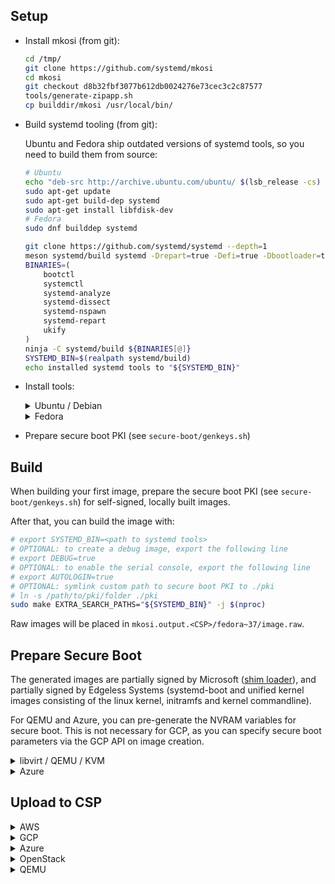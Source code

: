 ## Setup

- Install mkosi (from git):

    ```sh
    cd /tmp/
    git clone https://github.com/systemd/mkosi
    cd mkosi
    git checkout d8b32fbf3077b612db0024276e73cec3c2c87577
    tools/generate-zipapp.sh
    cp builddir/mkosi /usr/local/bin/
    ```

- Build systemd tooling (from git):

    Ubuntu and Fedora ship outdated versions of systemd tools, so you need to build them from source:

    ```sh
    # Ubuntu
    echo "deb-src http://archive.ubuntu.com/ubuntu/ $(lsb_release -cs) main restricted universe multiverse" | sudo tee -a /etc/apt/sources.list
    sudo apt-get update
    sudo apt-get build-dep systemd
    sudo apt-get install libfdisk-dev
    # Fedora
    sudo dnf builddep systemd

    git clone https://github.com/systemd/systemd --depth=1
    meson systemd/build systemd -Drepart=true -Defi=true -Dbootloader=true
    BINARIES=(
        bootctl
        systemctl
        systemd-analyze
        systemd-dissect
        systemd-nspawn
        systemd-repart
        ukify
    )
    ninja -C systemd/build ${BINARIES[@]}
    SYSTEMD_BIN=$(realpath systemd/build)
    echo installed systemd tools to "${SYSTEMD_BIN}"
    ```

- Install tools:

    <details>
    <summary>Ubuntu / Debian</summary>

    ```sh
    sudo apt-get update
    sudo apt-get install --assume-yes --no-install-recommends \
        bubblewrap \
        coreutils \
        curl \
        dnf \
        e2fsprogs \
        efitools \
        jq \
        mtools \
        ovmf \
        python3-crc32c \
        python3-pefile \
        python3-pyelftools \
        python3-setuptools \
        qemu-system-x86 \
        qemu-utils \
        rpm \
        sbsigntool \
        squashfs-tools \
        systemd-container \
        util-linux \
        virt-manager
    ```

    </details>

    <details>
    <summary>Fedora</summary>

    ```sh
    sudo dnf install -y \
        bubblewrap \
        edk2-ovmf \
        systemd-container \
        qemu \
        e2fsprogs \
        squashfs-tools \
        efitools \
        sbsigntools \
        coreutils \
        curl \
        jq \
        util-linux \
        virt-manager
    ```

    </details>

- Prepare secure boot PKI (see `secure-boot/genkeys.sh`)

## Build

When building your first image, prepare the secure boot PKI (see `secure-boot/genkeys.sh`) for self-signed, locally built images.

After that, you can build the image with:

```sh
# export SYSTEMD_BIN=<path to systemd tools>
# OPTIONAL: to create a debug image, export the following line
# export DEBUG=true
# OPTIONAL: to enable the serial console, export the following line
# export AUTOLOGIN=true
# OPTIONAL: symlink custom path to secure boot PKI to ./pki
# ln -s /path/to/pki/folder ./pki
sudo make EXTRA_SEARCH_PATHS="${SYSTEMD_BIN}" -j $(nproc)
```

Raw images will be placed in `mkosi.output.<CSP>/fedora~37/image.raw`.

## Prepare Secure Boot

The generated images are partially signed by Microsoft ([shim loader](https://github.com/rhboot/shim)), and partially signed by Edgeless Systems (systemd-boot and unified kernel images consisting of the linux kernel, initramfs and kernel commandline).

For QEMU and Azure, you can pre-generate the NVRAM variables for secure boot. This is not necessary for GCP, as you can specify secure boot parameters via the GCP API on image creation.

<details>
<summary><a id="qemu-secure-boot">libvirt / QEMU / KVM</a></summary>

```sh
secure-boot/generate_nvram_vars.sh mkosi.output.qemu/fedora~37/image.raw
```

</details>

<details>
<summary><a id="azure-secure-boot">Azure</a></summary>

These steps only have to performed once for a fresh set of secure boot certificates.
VMGS blobs for testing and release images already exist.

First, create a disk without embedded MOK EFI variables.

```sh
# set these variables
export AZURE_SECURITY_TYPE=ConfidentialVM # or TrustedLaunch
export AZURE_RESOURCE_GROUP_NAME= # e.g. "constellation-images"

export AZURE_REGION=northeurope
export AZURE_REPLICATION_REGIONS=
export AZURE_DISK_NAME=constellation-$(date +%s)
export AZURE_SNAPSHOT_NAME=${AZURE_DISK_NAME}
export AZURE_RAW_IMAGE_PATH=${PWD}/mkosi.output.azure/fedora~37/image.raw
export AZURE_IMAGE_PATH=${PWD}/mkosi.output.azure/fedora~37/image.vhd
export AZURE_VMGS_FILENAME=${AZURE_SECURITY_TYPE}.vmgs
export AZURE_JSON_OUTPUT=${PWD}/mkosi.output.azure/fedora~37/image-upload.json
export BLOBS_DIR=${PWD}/blobs
upload/pack.sh azure "${AZURE_RAW_IMAGE_PATH}" "${AZURE_IMAGE_PATH}"
upload/upload_azure.sh --disk-name "${AZURE_DISK_NAME}-setup-secure-boot" ""
secure-boot/azure/launch.sh -n "${AZURE_DISK_NAME}-setup-secure-boot" -d --secure-boot true --disk-name "${AZURE_DISK_NAME}-setup-secure-boot"
```

Ignore the running launch script and connect to the serial console once available.
The console shows the message "Verification failed: (0x1A) Security Violation". You can import the MOK certificate via the UEFI shell:

Press OK, then ENTER, then "Enroll key from disk".
Select the following key: `/EFI/loader/keys/auto/db.cer`.
Press Continue, then choose "Yes" to the question "Enroll the key(s)?".
Choose reboot.

Extract the VMGS from the running VM (this includes the MOK EFI variables) and delete the VM:

```sh
secure-boot/azure/extract_vmgs.sh --name "${AZURE_DISK_NAME}-setup-secure-boot"
secure-boot/azure/delete.sh --name "${AZURE_DISK_NAME}-setup-secure-boot"
```

</details>

## Upload to CSP

<details>
<summary>AWS</summary>

- Install `aws` cli (see [here](https://docs.aws.amazon.com/cli/latest/userguide/getting-started-install.html))
- Login to AWS (see [here](https://docs.aws.amazon.com/cli/latest/userguide/getting-started-quickstart.html))
- Choose secure boot PKI public keys (one of `pki_dev`, `pki_test`, `pki_prod`)
    - `pki_dev` can be used for local image builds
    - `pki_test` is used by the CI for non-release images
    - `pki_prod` is used for release images

```sh
# set these variables
export AWS_IMAGE_NAME= # e.g. "constellation-v1.0.0"
export PKI=${PWD}/pki

export AWS_REGION=eu-central-1
export AWS_REPLICATION_REGIONS="us-east-2"
export AWS_BUCKET=constellation-images
export AWS_EFIVARS_PATH=${PWD}/mkosi.output.aws/fedora~37/efivars.bin
export AWS_IMAGE_PATH=${PWD}/mkosi.output.aws/fedora~37/image.raw
export AWS_IMAGE_FILENAME=image-$(date +%s).raw
export AWS_JSON_OUTPUT=${PWD}/mkosi.output.aws/fedora~37/image-upload.json
secure-boot/aws/create_uefivars.sh "${AWS_EFIVARS_PATH}"
upload/upload_aws.sh
```

</details>

<details>
<summary>GCP</summary>

- Install `gcloud` and `gsutil` (see [here](https://cloud.google.com/sdk/docs/install))
- Login to GCP (see [here](https://cloud.google.com/sdk/docs/authorizing))
- Choose secure boot PKI public keys (one of `pki_dev`, `pki_test`, `pki_prod`)
    - `pki_dev` can be used for local image builds
    - `pki_test` is used by the CI for non-release images
    - `pki_prod` is used for release images

```sh
# set these variables
export GCP_IMAGE_FAMILY= # e.g. "constellation"
export GCP_IMAGE_NAME= # e.g. "constellation-v1.0.0"
export PKI=${PWD}/pki

export GCP_PROJECT=constellation-images
export GCP_REGION=europe-west3
export GCP_BUCKET=constellation-images
export GCP_RAW_IMAGE_PATH=${PWD}/mkosi.output.gcp/fedora~37/image.raw
export GCP_IMAGE_FILENAME=$(date +%s).tar.gz
export GCP_IMAGE_PATH=${PWD}/mkosi.output.gcp/fedora~37/image.tar.gz
export GCP_JSON_OUTPUT=${PWD}/mkosi.output.gcp/fedora~37/image-upload.json
upload/pack.sh gcp ${GCP_RAW_IMAGE_PATH} ${GCP_IMAGE_PATH}
upload/upload_gcp.sh
```

</details>

<details>
<summary>Azure</summary>

Note:

> For testing purposes, it is a lot simpler to disable Secure Boot for the uploaded image!
> Disabling Secure Boot allows you to skip the VMGS creation steps above.

- Install `az` and `azcopy` (see [here](https://docs.microsoft.com/en-us/cli/azure/install-azure-cli))
- Login to Azure (see [here](https://docs.microsoft.com/en-us/cli/azure/authenticate-azure-cli))
- Optional (if Secure Boot should be enabled) [Prepare virtual machine guest state (VMGS) with customized NVRAM or use existing VMGS blob](#azure-secure-boot)

```sh
# set these variables
export AZURE_GALLERY_NAME= # e.g. "Constellation"
export AZURE_IMAGE_DEFINITION= # e.g. "constellation"
export AZURE_IMAGE_VERSION= # e.g. "1.0.0"
# Set this variable to a path if you want to use Secure Boot.
# Otherwise, set it to export AZURE_VMGS_PATH=
export AZURE_VMGS_PATH= # e.g. nothing OR "path/to/ConfidentialVM.vmgs"
# AZURE_SECURITY_TYPE can be one of
# - "ConfidentialVMSupported" (ConfidentialVM with secure boot disabled),
# - "ConfidentialVM" (ConfidentialVM with Secure Boot) or
# - TrustedLaunch" (Trusted Launch with or without Secure Boot)
export AZURE_SECURITY_TYPE=ConfidentialVMSupported

export AZURE_RESOURCE_GROUP_NAME=constellation-images
export AZURE_REGION=northeurope
export AZURE_REPLICATION_REGIONS="northeurope eastus westeurope westus"
export AZURE_IMAGE_OFFER=constellation
export AZURE_SKU=${AZURE_IMAGE_DEFINITION}
export AZURE_PUBLISHER=edgelesssys
export AZURE_DISK_NAME=constellation-$(date +%s)
export AZURE_RAW_IMAGE_PATH=${PWD}/mkosi.output.azure/fedora~37/image.raw
export AZURE_IMAGE_PATH=${PWD}/mkosi.output.azure/fedora~37/image.vhd
export AZURE_JSON_OUTPUT=${PWD}/mkosi.output.azure/fedora~37/image-upload.json
upload/pack.sh azure "${AZURE_RAW_IMAGE_PATH}" "${AZURE_IMAGE_PATH}"
upload/upload_azure.sh -g --disk-name "${AZURE_DISK_NAME}" "${AZURE_VMGS_PATH}"
```

</details>

<details>
<summary>OpenStack</summary>

Note:

> OpenStack is not one a global cloud provider, but rather a software that can be installed on-premises.
> This means we do not upload the image to a cloud provider, but to our CDN.

- Install `aws` cli (see [here](https://docs.aws.amazon.com/cli/latest/userguide/getting-started-install.html))
- Login to AWS (see [here](https://docs.aws.amazon.com/cli/latest/userguide/getting-started-quickstart.html))

```sh
# set these variables
export REF= # e.g. feat-xyz (branch name encoded with dashes)
export STREAM= # e.g. "nightly", "debug", "stable" (depends on the type of image and if it is a release)
export IMAGE_VERSION= # e.g. v2.1.0" or output of pseudo-version tool
export OPENSTACK_BUCKET=cdn-constellation-backend
export OPENSTACK_BASE_URL="https://cdn.confidential.cloud"
export OPENSTACK_IMAGE_PATH=${PWD}/mkosi.output.qemu/fedora~37/image.raw
export OPENSTACK_JSON_OUTPUT=${PWD}/mkosi.output.qemu/fedora~37/image-upload.json
upload/upload_openstack.sh
```

</details>

<details>
<summary>QEMU</summary>

- Install `aws` cli (see [here](https://docs.aws.amazon.com/cli/latest/userguide/getting-started-install.html))
- Login to AWS (see [here](https://docs.aws.amazon.com/cli/latest/userguide/getting-started-quickstart.html))

```sh
# set these variables
export REF= # e.g. feat-xyz (branch name encoded with dashes)
export STREAM= # e.g. "nightly", "debug", "stable" (depends on the type of image and if it is a release)
export IMAGE_VERSION= # e.g. v2.1.0" or output of pseudo-version tool
export QEMU_BUCKET=cdn-constellation-backend
export QEMU_BASE_URL="https://cdn.confidential.cloud"
export QEMU_IMAGE_PATH=${PWD}/mkosi.output.qemu/fedora~37/image.raw
export QEMU_JSON_OUTPUT=${PWD}/mkosi.output.qemu/fedora~37/image-upload.json
upload/upload_qemu.sh
```

</details>
